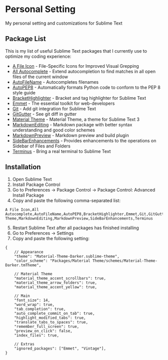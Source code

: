 # Personal Setting

My personal setting and customizations for Sublime Text

## Package List

This is my list of useful Sublime Text packages that I currently use to optimize my coding experience:

- [A File Icon](https://packagecontrol.io/packages/A%20File%20Icon) - File-Specific Icons for Improved Visual Grepping
- [All Autocomplete](https://packagecontrol.io/packages/All%20Autocomplete) - Extend autocompletion to find matches in all open files of the current window
- [AutoFileName](https://packagecontrol.io/packages/AutoFileName) - Autocompletes filenames
- [AutoPEP8](https://packagecontrol.io/packages/AutoPEP8) - Automatically formats Python code to conform to the PEP 8 style guide
- [BracketHighlighter](https://packagecontrol.io/packages/BracketHighlighter) - Bracket and tag highlighter for Sublime Text 
- [Emmet](https://packagecontrol.io/packages/Emmet) - The essential toolkit for web-developers
- [Git](https://packagecontrol.io/packages/Git) - Add git integration for Sublime Text
- [GitGutter](https://packagecontrol.io/packages/GitGutter) - See git diff in gutter
- [Material Theme](https://packagecontrol.io/packages/Material%20Theme) - Material Theme, a theme for Sublime Text 3
- [MarkdownEditing](https://packagecontrol.io/packages/MarkdownEditing) - Markdown package with better syntax understanding and good color schemes
- [MarkdownPreview](https://packagecontrol.io/packages/MarkdownPreview) - Markdown preview and build plugin
- [SideBarEnhancements](https://packagecontrol.io/packages/SideBarEnhancements) - Provides enhancements to the operations on Sidebar of Files and Folders
- [Terminus](https://packagecontrol.io/packages/Terminus) - Bring a real terminal to Sublime Text

## Installation

1. Open Sublime Text
2. Install Package Control
3. Go to Preferences -> Package Control -> Package Control: Advanced Install Package
4. Copy and paste the following comma-separated list:

```
A File Icon,All Autocomplete,AutoFileName,AutoPEP8,BracketHighlighter,Emmet,Git,GitGutter,Material Theme,MarkdownEditing,MarkdownPreview,SideBarEnhancements,Terminus
```

5. Restart Sublime Text after all packages has finished installing
6. Go to Preferences -> Settings
7. Copy and paste the following setting:

```sublime-settings
{
    // Appearance
    "theme": "Material-Theme-Darker.sublime-theme",
    "color_scheme": "Packages/Material Theme/schemes/Material-Theme-Darker.tmTheme",
    
    // Material Theme
    "material_theme_accent_scrollbars": true,
    "material_theme_arrow_folders": true,
    "material_theme_accent_yellow": true,
    
    // Main
    "font_size": 14,
    "word_wrap": true,
    "tab_completion": true,
    "auto_complete_commit_on_tab": true,
    "highlight_modified_tabs": true,
    "translate_tabs_to_spaces": true,
    "remember_full_screen": true,
    "preview_on_click": false,
    "index_files": true,

    // Extras
    "ignored_packages": ["Emmet", "Vintage"],
}

```
